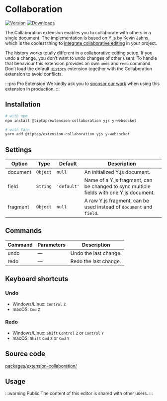 # Collaboration
[![Version](https://img.shields.io/npm/v/@tiptap/extension-collaboration.svg?label=version)](https://www.npmjs.com/package/@tiptap/extension-collaboration)
[![Downloads](https://img.shields.io/npm/dm/@tiptap/extension-collaboration.svg)](https://npmcharts.com/compare/@tiptap/extension-collaboration?minimal=true)

The Collaboration extension enables you to collaborate with others in a single document. The implementation is based on [Y.js by Kevin Jahns](https://github.com/yjs/yjs), which is the coolest thing to [integrate collaborative editing](/guide/collaborative-editing) in your project.

The history works totally different in a collaborative editing setup. If you undo a change, you don’t want to undo changes of other users. To handle that behaviour this extension provides an own `undo` and `redo` command. Don’t load the default [`History`](/api/extensions/history) extension together with the Collaboration extension to avoid conflicts.

:::pro Pro Extension
We kindly ask you to [sponsor our work](/sponsor) when using this extension in production.
:::

## Installation
```bash
# with npm
npm install @tiptap/extension-collaboration yjs y-websocket

# with Yarn
yarn add @tiptap/extension-collaboration yjs y-websocket
```

## Settings
| Option   | Type     | Default     | Description                                                                             |
| -------- | -------- | ----------- | --------------------------------------------------------------------------------------- |
| document | `Object` | `null`      | An initialized Y.js document.                                                           |
| field    | `String` | `'default'` | Name of a Y.js fragment, can be changed to sync multiple fields with one Y.js document. |
| fragment | `Object` | `null`      | A raw Y.js fragment, can be used instead of `document` and `field`.                     |

## Commands
| Command | Parameters | Description           |
| ------- | ---------- | --------------------- |
| undo    | —          | Undo the last change. |
| redo    | —          | Redo the last change. |

## Keyboard shortcuts
### Undo
* Windows/Linux: `Control`&nbsp;`Z`
* macOS: `Cmd`&nbsp;`Z`

### Redo
* Windows/Linux: `Shift`&nbsp;`Control`&nbsp;`Z` or `Control`&nbsp;`Y`
* macOS: `Shift`&nbsp;`Cmd`&nbsp;`Z` or `Cmd`&nbsp;`Y`

## Source code
[packages/extension-collaboration/](https://github.com/ueberdosis/tiptap-next/blob/main/packages/extension-collaboration/)

## Usage
:::warning Public
The content of this editor is shared with other users.
:::
<demo name="Extensions/Collaboration" hide-source />
<demo name="Extensions/Collaboration" highlight="10,27-28,35-37,44" />
